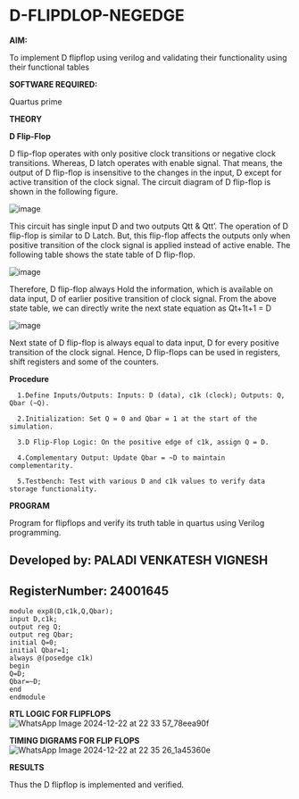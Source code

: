 # D-FLIPDLOP-NEGEDGE

**AIM:**

To implement  D flipflop using verilog and validating their functionality using their functional tables

**SOFTWARE REQUIRED:**

Quartus prime

**THEORY**

**D Flip-Flop**

D flip-flop operates with only positive clock transitions or negative clock transitions. Whereas, D latch operates with enable signal. That means, the output of D flip-flop is insensitive to the changes in the input, D except for active transition of the clock signal. The circuit diagram of D flip-flop is shown in the following figure.

![image](https://github.com/naavaneetha/D-FLIPDLOP-NEGEDGE/assets/154305477/48c81fe8-bc3f-40e7-95e2-519fc155ad51)

This circuit has single input D and two outputs Qtt & Qtt’. The operation of D flip-flop is similar to D Latch. But, this flip-flop affects the outputs only when positive transition of the clock signal is applied instead of active enable. The following table shows the state table of D flip-flop.

![image](https://github.com/naavaneetha/D-FLIPDLOP-NEGEDGE/assets/154305477/e5f3fda7-68ec-4a3a-a0a4-cf6f9cc4ab55)

Therefore, D flip-flop always Hold the information, which is available on data input, D of earlier positive transition of clock signal. From the above state table, we can directly write the next state equation as Qt+1t+1 = D

![image](https://github.com/naavaneetha/D-FLIPDLOP-NEGEDGE/assets/154305477/8592c0d8-2917-4142-91b9-d6c30dd891d2)

Next state of D flip-flop is always equal to data input, D for every positive transition of the clock signal. Hence, D flip-flops can be used in registers, shift registers and some of the counters.

**Procedure**
      
      1.Define Inputs/Outputs: Inputs: D (data), c1k (clock); Outputs: Q, Qbar (~Q).
      
      2.Initialization: Set Q = 0 and Qbar = 1 at the start of the simulation.
      
      3.D Flip-Flop Logic: On the positive edge of c1k, assign Q = D.
      
      4.Complementary Output: Update Qbar = ~D to maintain complementarity.
      
      5.Testbench: Test with various D and c1k values to verify data storage functionality.

**PROGRAM**

Program for flipflops and verify its truth table in quartus using Verilog programming. 
## Developed by: PALADI VENKATESH VIGNESH
## RegisterNumber: 24001645

    module exp8(D,c1k,Q,Qbar);
    input D,c1k;
    output reg Q;
    output reg Qbar;
    initial Q=0;
    initial Qbar=1;
    always @(posedge c1k)
    begin
    Q=D;
    Qbar=~D;
    end
    endmodule

**RTL LOGIC FOR FLIPFLOPS**
![WhatsApp Image 2024-12-22 at 22 33 57_78eea90f](https://github.com/user-attachments/assets/80a29c05-f513-401a-86a9-6c0d36461c9d)


**TIMING DIGRAMS FOR FLIP FLOPS**
![WhatsApp Image 2024-12-22 at 22 35 26_1a45360e](https://github.com/user-attachments/assets/08c914c3-eb1c-49b5-a4c7-d60568d4dfa2)


**RESULTS**

Thus the D flipflop is implemented and verified.
